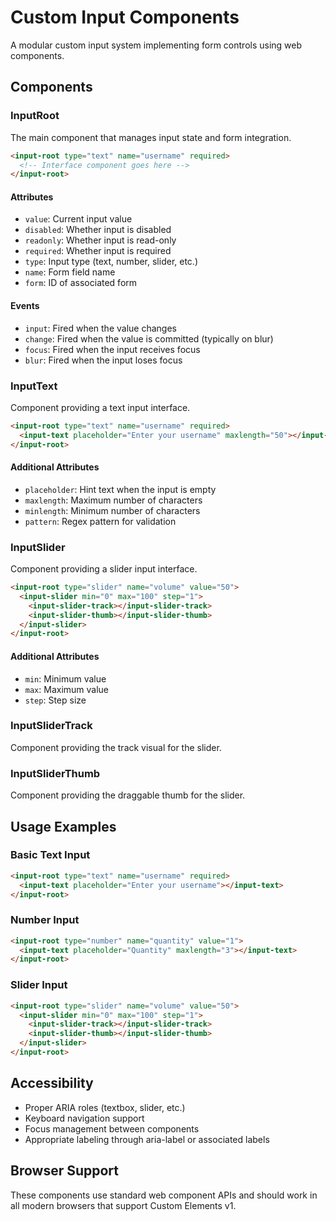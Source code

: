 # Custom Input Components

A modular custom input system implementing form controls using web components.

## Components

### InputRoot

The main component that manages input state and form integration.

```html
<input-root type="text" name="username" required>
  <!-- Interface component goes here -->
</input-root>
```

#### Attributes

- `value`: Current input value
- `disabled`: Whether input is disabled
- `readonly`: Whether input is read-only
- `required`: Whether input is required
- `type`: Input type (text, number, slider, etc.)
- `name`: Form field name
- `form`: ID of associated form

#### Events

- `input`: Fired when the value changes
- `change`: Fired when the value is committed (typically on blur)
- `focus`: Fired when the input receives focus
- `blur`: Fired when the input loses focus

### InputText

Component providing a text input interface.

```html
<input-root type="text" name="username" required>
  <input-text placeholder="Enter your username" maxlength="50"></input-text>
</input-root>
```

#### Additional Attributes

- `placeholder`: Hint text when the input is empty
- `maxlength`: Maximum number of characters
- `minlength`: Minimum number of characters
- `pattern`: Regex pattern for validation

### InputSlider

Component providing a slider input interface.

```html
<input-root type="slider" name="volume" value="50">
  <input-slider min="0" max="100" step="1">
    <input-slider-track></input-slider-track>
    <input-slider-thumb></input-slider-thumb>
  </input-slider>
</input-root>
```

#### Additional Attributes

- `min`: Minimum value
- `max`: Maximum value
- `step`: Step size

### InputSliderTrack

Component providing the track visual for the slider.

### InputSliderThumb

Component providing the draggable thumb for the slider.

## Usage Examples

### Basic Text Input

```html
<input-root type="text" name="username" required>
  <input-text placeholder="Enter your username"></input-text>
</input-root>
```

### Number Input

```html
<input-root type="number" name="quantity" value="1">
  <input-text placeholder="Quantity" maxlength="3"></input-text>
</input-root>
```

### Slider Input

```html
<input-root type="slider" name="volume" value="50">
  <input-slider min="0" max="100" step="1">
    <input-slider-track></input-slider-track>
    <input-slider-thumb></input-slider-thumb>
  </input-slider>
</input-root>
```

## Accessibility

- Proper ARIA roles (textbox, slider, etc.)
- Keyboard navigation support
- Focus management between components
- Appropriate labeling through aria-label or associated labels

## Browser Support

These components use standard web component APIs and should work in all modern browsers that support Custom Elements v1. 